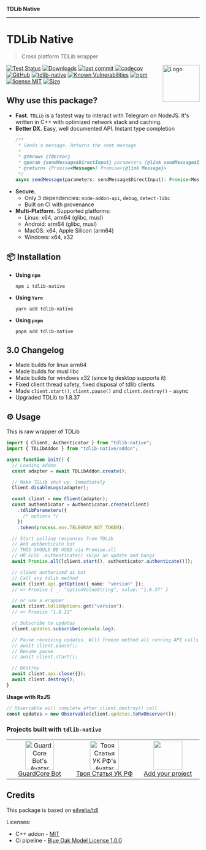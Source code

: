 **TDLib Native**

***

# TDLib Native

> Cross platform TDLib wrapper

<img src="https://alexxandergrib.github.io/node-tdlib/icons/tdlib-native-logo.svg" align="right"
     alt="Logo" width="96" height="96">

[![Test Status](https://github.com/AlexXanderGrib/node-tdlib/actions/workflows/test.yml/badge.svg)](https://github.com/AlexXanderGrib/node-tdlib)
[![Downloads](https://img.shields.io/npm/dt/tdlib-native.svg)](https://npmjs.com/package/tdlib-native)
[![last commit](https://img.shields.io/github/last-commit/AlexXanderGrib/node-tdlib.svg)](https://github.com/AlexXanderGrib/node-tdlib)
[![codecov](https://img.shields.io/codecov/c/github/AlexXanderGrib/node-tdlib/main.svg)](https://codecov.io/gh/AlexXanderGrib/node-tdlib)
[![GitHub](https://img.shields.io/github/stars/AlexXanderGrib/node-tdlib.svg)](https://github.com/AlexXanderGrib/node-tdlib)
[![tdlib-native](https://snyk.io/advisor/npm-package/tdlib-native/badge.svg)](https://snyk.io/advisor/npm-package/tdlib-native)
[![Known Vulnerabilities](https://snyk.io/test/npm/tdlib-native/badge.svg)](https://snyk.io/test/npm/tdlib-native)
[![npm](https://img.shields.io/npm/v/tdlib-native.svg)](https://npmjs.com/package/tdlib-native)
[![license MIT](https://img.shields.io/npm/l/tdlib-native.svg)](https://github.com/AlexXanderGrib/node-tdlib/blob/main/LICENSE.txt)
[![Size](https://img.shields.io/bundlephobia/minzip/tdlib-native)](https://bundlephobia.com/package/tdlib-native)

## Why use this package?

- **Fast.** `TDLib` is a fastest way to interact with Telegram on NodeJS. It's written in C++ with optimized network stack and caching.
- **Better DX.** Easy, well documented API. Instant type completion
  ```typescript
  /**
   * Sends a message. Returns the sent message
   *
   * @throws {TDError}
   * @param {sendMessage$DirectInput} parameters {@link sendMessage$Input}
   * @returns {Promise<Message>} Promise<{@link Message}>
   */
  async sendMessage(parameters: sendMessage$DirectInput): Promise<Message>
  ```
- **Secure.**
  - Only 3 dependencies: `node-addon-api`, `debug`, `detect-libc`
  - Built on CI with provenance
- **Multi-Platform.** Supported platforms:
  - Linux: x64, arm64 (glibc, musl)
  - Android: arm64 (glibc, musl)
  - MacOS: x64, Apple Silicon (arm64)
  - Windows: x64, x32

## 📦 Installation

- **Using `npm`**
  ```shell
  npm i tdlib-native
  ```
- **Using `Yarn`**
  ```shell
  yarn add tdlib-native
  ```
- **Using `pnpm`**
  ```shell
  pnpm add tdlib-native
  ```

## 3.0 Changelog

- Made builds for linux arm64
- Made builds for musl libc
- Made builds for windows x32 (since tg desktop supports it)
- Fixed client thread safety, fixed disposal of tdlib clients
- Made `client.start()`, `client.pause()` and `client.destroy()` - async
- Upgraded TDLib to 1.8.37

## ⚙️ Usage

This is raw wrapper of TDLib

```typescript
import { Client, Authenticator } from "tdlib-native";
import { TDLibAddon } from "tdlib-native/addon";

async function init() {
  // Loading addon
  const adapter = await TDLibAddon.create();

  // Make TDLib shut up. Immediately
  Client.disableLogs(adapter);

  const client = new Client(adapter);
  const authenticator = Authenticator.create(client)
    .tdlibParameters({
      /* options */
    })
    .token(process.env.TELEGRAM_BOT_TOKEN);

  // Start polling responses from TDLib
  // And authenticate bot
  // THIS SHOULD BE USED via Promise.all
  // OR ELSE .authenticate() skips an update and hangs
  await Promise.all([client.start(), authenticator.authenticate()]);

  // client authorized as bot
  // Call any tdlib method
  await client.api.getOption({ name: "version" });
  // => Promise { _: "optionValueString", value: "1.8.37" }

  // or use a wrapper
  await client.tdlibOptions.get("version");
  // => Promise "1.8.22"

  // Subscribe to updates
  client.updates.subscribe(console.log);

  // Pause receiving updates. Will freeze method all running API calls
  // await client.pause();
  // Resume pause
  // await client.start();

  // Destroy
  await client.api.close({});
  await client.destroy();
}
```

**Usage with RxJS**

```typescript
// Observable will complete after client.destroy() call
const updates = new Observable(client.updates.toRxObserver());
```

### Projects built with `tdlib-native`

<table><tbody><tr><td align="center" valign="top" width="11%">
<a href="https://t.me/guardcore_bot">
<img
src="https://alexxandergrib.github.io/node-tdlib/icons/guardcore-bot.jpg"
width="75"
height="75"
alt="GuardCore Bot's Avatar"
/><br />
GuardCore Bot
</a>
</td><td align="center" valign="top" width="11%">
<a href="https://t.me/tvoya_statya_bot">
<img
src="https://alexxandergrib.github.io/node-tdlib/icons/tvoya-statya-bot.jpg"
width="75"
height="75"
alt="Твоя Статья УК РФ's Avatar"
/><br />
Твоя Статья УК РФ
</a>
</td><td align="center" valign="top" width="11%">
<a href="https://github.com/AlexXanderGrib/node-tdlib/issues/new">
<img
src="https://alexxandergrib.github.io/node-tdlib/icons/add.png"
width="75"
height="75"
alt=""
/><br />
Add your project
</a>
</td></tr></tbody></table>

## Credits

This package is based on [eilvelia/tdl](https://github.com/eilvelia/tdl)

Licenses:

- C++ addon - [MIT](_media/addon.license.txt)
- Ci pipeline - [Blue Oak Model License 1.0.0](_media/ci.license.md)
